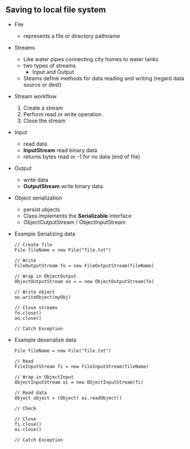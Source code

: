 ## Saving to local file system

* File 
    * represents a file or directory pathname
    
* Streams 
    * Like water pipes connecting city homes to water tanks
    * two types of streams 
        * Input and Output
    * Steams define methods for data reading and writing (regard data source or dest)
    
* Stream workflow
   1. Create a stream
   2. Perform read or write operation
   3. Close the stream

* Input 
    * read data
    * **InputStream** read binary data
    * returns bytes read or -1 for no data (end of file)
    
* Output 
    * write data
    * **OutputStream** write binary data
    
* Object serialization
    * persist objects
    * Class implements the **Serializable** interface
    * ObjectOutputStream / ObjectInputStream
    
* Example Serializing data

    ```
    // Create file
    File fileName = new File("file.txt")
    
    // Write
    FileOutputStream fo = new FileOutputStream(fileName)
    
    // Wrap in ObjectOutput
    ObjectOutputStream oo = = new ObjectOutputStream(fo)
    
    // Write object
    oo.writeObject(myObj)
    
    // Close streams
    fo.close()
    oo.close()
    
    // Catch Exception 
    ```
    
* Example deserialize data

    ```
    File fileName = new File("file.txt")
    
    // Read 
    FileInputStream fi = new FileInputStream(fileName)
    
    // Wrap in ObjectInput
    ObjectInputStream oi = new ObjectInputStream(fi)
    
    // Read data
    Object object = (Object) oi.readObject()
    
    // Check
    
    // Close 
    fi.close()
    oi.close()
    
    // Catch Exception
    ```